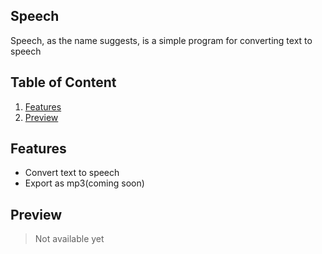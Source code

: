## Speech

Speech, as the name suggests, is a simple program for converting text to speech


## Table of Content

1. [Features](#features)
2. [Preview](#preview)

## Features

- Convert text to speech
- Export as mp3(coming soon)

## Preview

> Not available yet